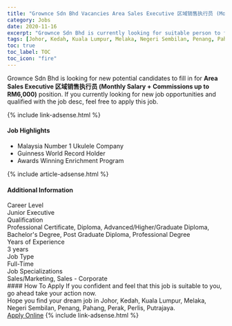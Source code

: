 ```yaml
---
title: "Grownce Sdn Bhd Vacancies Area Sales Executive 区域销售执行员 (Monthly Salary + Commissions up to RM6,000)" 
category: Jobs 
date: 2020-11-16 
excerpt: "Grownce Sdn Bhd is currently looking for suitable person to fill in the Area Sales Executive 区域销售执行员 (Monthly Salary + Commissions up to RM6,000) which positioned at Johor, Kedah, Kuala Lumpur, Melaka, Negeri Sembilan, Penang, Pahang, Perak, Perlis, Putrajaya" 
tags: [Johor, Kedah, Kuala Lumpur, Melaka, Negeri Sembilan, Penang, Pahang, Perak, Perlis, Putrajaya] 
toc: true 
toc_label: TOC 
toc_icon: "fire" 
--- 
```


<p>Grownce Sdn Bhd is looking for new potential candidates to fill in for <b>Area Sales Executive 区域销售执行员 (Monthly Salary + Commissions up to RM6,000)</b> position. If you currently looking for new job opportunities and qualified with the job desc, feel free to apply this job.
</p>{% include link-adsense.html %} 
<div><div><div><h4>Job Highlights</h4></div></div><div><ul><li><div><div><div><div></div></div></div><div><span>Malaysia Number 1 Ukulele Company</span></div></div></li><li><div><div><div><div></div></div></div><div><span>Guinness World Record Holder</span></div></div></li><li><div><div><div><div></div></div></div><div><span>Awards Winning Enrichment Program</span></div></div></li></ul></div></div> 
{% include article-adsense.html %} 
<div><div><div><h4>Additional Information</h4></div></div><div><div><div><div><div><div><div><div><span>Career Level</span></div></div><div><span>Junior Executive</span></div></div></div></div><div><div><div><div><div><span>Qualification</span></div></div><div><span>Professional Certificate, Diploma, Advanced/Higher/Graduate Diploma, Bachelor's Degree, Post Graduate Diploma, Professional Degree</span></div></div></div></div><div><div><div><div><div><span>Years of Experience</span></div></div><div><span>3 years</span></div></div></div></div><div><div><div><div><div><span>Job Type</span></div></div><div><span>Full-Time</span></div></div></div></div><div><div><div><div><div><span>Job Specializations</span></div></div><div><span>Sales/Marketing, Sales - Corporate</span></div></div></div></div></div></div></div></div> 
#### How To Apply 
If you confident and feel that this job is suitable to you, go ahead take your action now. <br/> 
Hope you find your dream job in Johor, Kedah, Kuala Lumpur, Melaka, Negeri Sembilan, Penang, Pahang, Perak, Perlis, Putrajaya. <br/> 
<a href="https://www.jobstreet.com.my/en/job/area-sales-executive-区域销售执行员-monthly-salary-commissions-up-to-rm6-000-4425115?jobId=jobstreet-my-job-4425115&sectionRank=16&token=0~23767195-539d-435e-a4e8-c1e0dc4a42eb&fr=SRP%20View%20In%20New%20Ta" class="btn btn--info" target="_blank" rel="nofollow noopenner">Apply Online</a> 
{% include link-adsense.html %} 